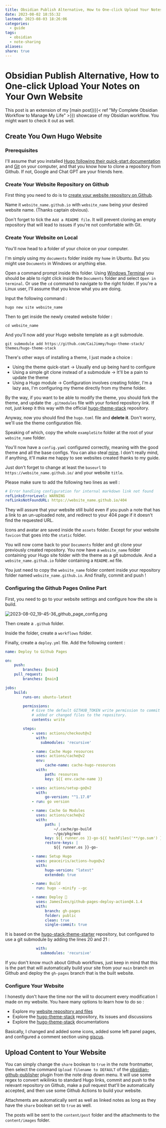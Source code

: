 ```yaml
---
title: Obsidian Publish Alternative, How to One-click Upload Your Notes on Your Own Website
date: 2023-08-02 18:55:32
lastmod: 2023-08-03 18:26:06
categories:
  - guide
tags:
  - obsidian
  - note-sharing
aliases: 
share: true
---
```


# Obsidian Publish Alternative, How to One-click Upload Your Notes on Your Own Website

This post is an extension of my [main post]({{< ref "My Complete Obsidian Workflow to Manage My Life" >}}) showcase of my Obsidian workflow. You might want to check it out as well.

## Create You Own Hugo Website

### Prerequisites

I'll assume that you installed [Hugo following their quick-start documentation](https://gohugo.io/getting-started/quick-start/) and [Git](https://git-scm.com/downloads) on your computer, and that you know how to clone a repository from Github. If not, Google and Chat GPT are your friends here.

### Create Your Website Repository on Github

First thing you need to do is to [create your website repository on Github](https://github.com/new).

Name it `website_name.github.io` with `website_name` being your desired website name. (Thanks captain obvious).

Don't forget to tick the `Add a README file`. It will prevent cloning an empty repository that will lead to issues if you're not comfortable with Git.

### Create Your Website on Local

You'll now head to a folder of your choice on your computer.

I'm simply using my `documents` folder inside my `home` in Ubuntu. But you might use `Documents` in Windows or anything else.

Open a command prompt inside this folder. Using [Windows Terminal](https://learn.microsoft.com/en-us/windows/terminal/install) you should be able to right click inside the `Documents` folder and select `Open in terminal`. Or use the `cd` command to navigate to the right folder. If you're a Linux user, I'll assume that you know what you are doing.

Input the following command :

```
hugo new site website_name
```

Then to get inside the newly created website folder :

```
cd website_name
```

And you'll now add your Hugo website template as a git submodule.

```
git submodule add https://github.com/CaiJimmy/hugo-theme-stack/ themes/hugo-theme-stack
```

There's other ways of installing a theme, I just made a choice :

- Using the theme quick-start → Usually end up being hard to configure
- Using a simple git clone instead of a submodule → It'll be a pain to update the theme
- Using a Hugo module → Configuration involves creating folder, I'm a lazy ass, I'm configuring my theme directly from my theme folder.

By the way, if you want to be able to modify the theme, you should fork the theme, and update the `.gitmodules` file with your forked repository link. If not, just keep it this way with the official [hugo-theme-stack](https://github.com/CaiJimmy/hugo-theme-stack) repository.

Anyway, now you should find the `hugo.toml` file and **delete it**. Don't worry, we'll use the theme configuration file.

Speaking of which, copy the whole `exampleSite` folder at the root of your `website_name` folder.

You'll now have a `config.yaml` configured correctly, meaning with the good theme and all the base configs. You can also steal [mine](https://github.com/mathisgauthey/mathisgauthey.github.io/blob/main/config.yaml). I don't really mind, if anything, it'll make me happy to see websites created thanks to my guide.

Just don't forget to change at least the `baseurl` to `https://website_name.github.io/` and your website `title`.

Please make sure to add the following two lines as well :

```yaml
# Error handling configuration for internal markdown link not found
refLinksErrorLevel: WARNING
refLinksNotFoundURL: https://website_name.github.io/404
```

They will assure that your website still build even if you push a note that has a link to an un-uploaded note, and redirect to your 404 page if it doesn't find the requested URL.

Icons and avatar are saved inside the `assets` folder. Except for your website `favicon` that goes into the `static` folder.

You will now come back to your `Documents` folder and git clone your previously created repository. You now have a `website_name` folder containing your Hugo site folder with the theme as a git submodule. And a `website_name.github.io` folder containing a `README.md` file.

You just need to copy the `website_name` folder content inside your repository folder named `website_name.github.io`. And finally, commit and push !

### Configuring the Github Pages Online Part

First, you need to go to your website settings and configure how the site is build.

![2023-08-02_19-45-36_github_page_config.png](/images/2023-08-02_19-45-36_github_page_config.png)

Then create a `.github` folder.

Inside the folder, create a `workflows` folder.

Finally, create a `deploy.yml` file. Add the following content :

```yml
name: Deploy to Github Pages

on:
    push:
        branches: [main]
    pull_request:
        branches: [main]

jobs:
    build:
        runs-on: ubuntu-latest

        permissions:
            # Give the default GITHUB_TOKEN write permission to commit and push the
            # added or changed files to the repository.
            contents: write

        steps:
            - uses: actions/checkout@v2
              with:
                submodules: 'recursive'

            - name: Cache Hugo resources
              uses: actions/cache@v2
              env:
                  cache-name: cache-hugo-resources
              with:
                  path: resources
                  key: ${{ env.cache-name }}

            - uses: actions/setup-go@v2
              with:
                  go-version: "^1.17.0"
            - run: go version

            - name: Cache Go Modules
              uses: actions/cache@v2
              with:
                  path: |
                      ~/.cache/go-build
                      ~/go/pkg/mod
                  key: ${{ runner.os }}-go-${{ hashFiles('**/go.sum') }}
                  restore-keys: |
                      ${{ runner.os }}-go-

            - name: Setup Hugo
              uses: peaceiris/actions-hugo@v2
              with:
                  hugo-version: "latest"
                  extended: true

            - name: Build
              run: hugo --minify --gc

            - name: Deploy 🚀
              uses: JamesIves/github-pages-deploy-action@4.1.4
              with:
                  branch: gh-pages
                  folder: public
                  clean: true
                  single-commit: true
```

It is based on the [hugo-stack-theme-starter](https://github.com/CaiJimmy/hugo-theme-stack-starter) repository, but configured to use a git submodule by adding the lines 20 and 21 :

```yml
              with:
                submodules: 'recursive'
```

If you don't know much about Github workflows, just keep in mind that this is the part that will automatically build your site from your `main` branch on Github and deploy the `gh-pages` branch that is the built website.

### Configure Your Website

I honestly don't have the time nor the will to document every modification I made on my website. You have many options to learn how to do so :

- Explore my [website repository and files](https://github.com/mathisgauthey/mathisgauthey.github.io/settings/pages)
- Explore the [hugo-theme-stack](https://github.com/CaiJimmy/hugo-theme-stack) repository, its issues and discussions
- Explore the [hugo-theme-stack](https://stack.jimmycai.com/) documentations

Basically, I changed and added some icons, added some left panel pages, and configured a comment section using [giscus](https://giscus.app/).

## Upload Content to Your Website

You can simply change the `share` boolean to `true` in the note frontmatter, then select the command `Upload filename to DEFAULT` of the [obsidian-github-publisher](https://github.com/ObsidianPublisher/obsidian-github-publisher) plugin from the note drop down menu. It will use some regex to convert wikilinks to standard Hugo links, commit and push to the relevant repository on Github, make a pull request that'll be automatically accepted, and then use some Github Actions to build your website.

Attachments are automatically sent as well as linked notes as long as they have the `share` boolean set to `true` as well.

The posts will be sent to the `content/post` folder and the attachments to the `content/images` folder.
